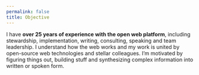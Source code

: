```yaml
---
permalink: false
title: Objective
---
```


I have **over 25 years of experience with the open web platform**, including stewardship, implementation, writing, consulting, speaking and team leadership. I understand how the web works and my work is united by open-source web technologies and stellar colleagues. I’m motivated by figuring things out, building stuff and synthesizing complex information into written or spoken form.
